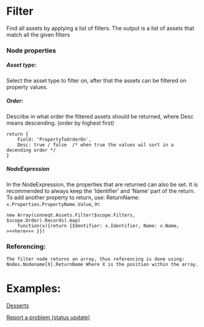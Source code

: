 # Filter
Find all assets by applying a list of filters. The output is a list of assets that match all the given filters

### Node properties
##### Asset type:
Select the asset type to filter on, after that the assets can be filtered on property values.
##### Order:
Describe in what order the filtered assets should be returned, where Desc means descending. (order by highest first)

    return { 
    	Field: 'PropertyToOrderOn',
    	Desc: true / false  /* when true the values wil sort in a decending order */
    }

##### NodeExpression
In the NodeExpression, the properties that are returned can also be set. It is recommended to always keep the ‘Identifier’ and ‘Name’ part of the return. To add another property to return, use: ReturnName: `x.Properties.PropertyName.Value`, in:

    new Array(conneqt.Assets.Filter($scope.Filters, $scope.Order).Records).map(
	    function(x){return {Identifier: x.Identifier, Name: x.Name, >>>here<<< }})


### Referencing:
	The filter node returns an array, thus referencing is done using: Nodes.Nodename[X].ReturnName Where X is the position within the array.

# Examples:

[Desserts](https://github.com/conneqtDocumentation/connectDocumentation/blob/main/Nodes/Examples/Desserts.md)

[Report a problem (status update)](https://github.com/conneqtDocumentation/connectDocumentation/blob/main/Nodes/Examples/ReportAProblem.md)